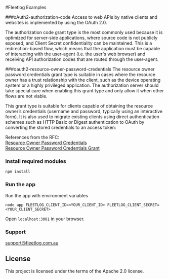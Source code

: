 #Fleetlog Examples

###oAuth2-authorization-code
Access to web APIs by native clients and websites is implemented by using the OAuth 2.0.

The authorization code grant type is the most commonly used because it is optimized for server-side applications, 
where source code is not publicly exposed, and Client Secret confidentiality can be maintained. 
This is a redirection-based flow, which means that the application must be capable of interacting with the user-agent (i.e. the user's web browser) 
and receiving API authorization codes that are routed through the user-agent.

###oauth2-resource-owner-password-credentials
The resource owner password credentials grant type is suitable in cases where the resource owner has a trust relationship with the client, 
such as the device operating system or a highly privileged application. 
The authorization server should take special care when enabling this grant type and only allow it when other flows are not viable.

This grant type is suitable for clients capable of obtaining the resource owner’s credentials (username and password, 
typically using an interactive form). It is also used to migrate existing clients using 
direct authentication schemes such as HTTP Basic or Digest authentication to OAuth by converting the stored credentials to an access token:

References from the RFC:     
[Resource Owner Password Credentials](http://tools.ietf.org/html/rfc6749#section-1.3.3)  
[Resource Owner Password Credentials Grant](http://tools.ietf.org/html/rfc6749#section-4.3)

### Install required modules
```
npm install
```

### Run the app
Run the app with environment variables

```
node app FLEETLOG_CLIENT_ID=<YOUR_CLIENT_ID> FLEETLOG_CLIENT_SECRET=<YOUR_CLIENT_SECRET>
```

Open `localhost:3001` in your browser.

### Support 

support@fleetlog.com.au

## License

This project is licensed under the terms of the Apache 2.0 license.